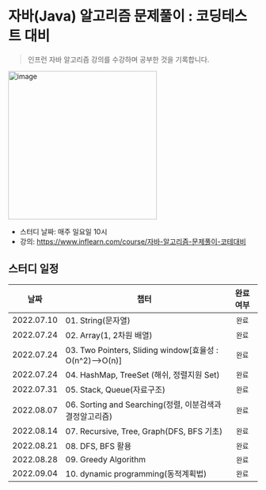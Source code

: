 # 자바(Java) 알고리즘 문제풀이 : 코딩테스트 대비

> 인프런 자바 알고리즘 강의를 수강하며 공부한 것을 기록합니다.
<img width="300" alt="image" src="https://user-images.githubusercontent.com/46523628/177321983-2ad71568-6721-4c42-8661-efd116d3a445.png">

* 스터디 날짜: 매주 일요일 10시
* 강의: https://www.inflearn.com/course/자바-알고리즘-문제풀이-코테대비

## 스터디 일정

| 날짜 | 챕터 | 완료 여부 |
| --- | --- | :---: |
| 2022.07.10 | 01. String(문자열) | `완료` |
| 2022.07.24 | 02. Array(1, 2차원 배열) | `완료` |
| 2022.07.24 | 03. Two Pointers, Sliding window[효율성 : O(n^2)-->O(n)] | `완료` |
| 2022.07.24 | 04. HashMap, TreeSet (해쉬, 정렬지원 Set) | `완료` |
| 2022.07.31 | 05. Stack, Queue(자료구조) | `완료` |
| 2022.08.07 | 06. Sorting and Searching(정렬, 이분검색과 결정알고리즘) | `완료` |
| 2022.08.14 | 07. Recursive, Tree, Graph(DFS, BFS 기초) | `완료` |
| 2022.08.21 | 08. DFS, BFS 활용 | `완료` |
| 2022.08.28 | 09. Greedy Algorithm | `완료` |
| 2022.09.04 | 10. dynamic programming(동적계획법) | `완료` |
